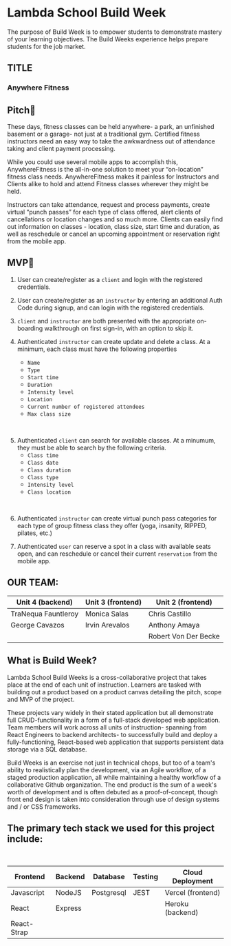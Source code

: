 # Lambda School Build Week

The purpose of Build Week is to empower students to demonstrate mastery of your learning objectives. The Build Weeks experience helps prepare students for the job market.

## TITLE

### Anywhere Fitness

## Pitch🦾

These days, fitness classes can be held anywhere- a park, an unfinished basement or a garage- not just at a traditional gym. Certified fitness instructors need an easy way to take the awkwardness out of attendance taking and client payment processing.
<br />

While you could use several mobile apps to accomplish this, AnywhereFitness is the all-in-one solution to meet your “on-location” fitness class needs. AnywhereFitness makes it painless for Instructors and Clients alike to hold and attend Fitness classes wherever they might be held.
<br />

Instructors can take attendance, request and process payments, create virtual “punch passes” for each type of class offered, alert clients of cancellations or location changes and so much more. Clients can easily find out information on classes - location, class size, start time and duration, as well as reschedule or cancel an upcoming appointment or reservation right from the mobile app.

## MVP🎯

1. User can create/register as a `client` and login with the registered credentials.

2. User can create/register as an `instructor` by entering an additional Auth Code during signup, and can login with the registered credentials.

3. `client` and `instructor` are both presented with the appropriate on-boarding walkthrough on first sign-in, with an option to skip it.

4. Authenticated `instructor` can create update and delete a class. At a minimum, each class must have the following properties
   - `Name`
   - `Type`
   - `Start time`
   - `Duration`
   - `Intensity level`
   - `Location`
   - `Current number of registered attendees`
   - `Max class size`

<br />

5. Authenticated `client` can search for available classes. At a minumum, they must be able to search by the following criteria.
   - `Class time`
   - `Class date`
   - `Class duration`
   - `Class type`
   - `Intensity level`
   - `Class location`

<br />

6. Authenticated `instructor` can create virtual punch pass categories for each type of group fitness class they offer (yoga, insanity, RIPPED, pilates, etc.)

7. Authenticated `user` can reserve a spot in a class with available seats open, and can reschedule or cancel their current `reservation` from the mobile app.

## OUR TEAM:

| Unit 4 (backend)    | Unit 3 (frontend) | Unit 2 (frontend)    |
| ------------------- | ----------------- | -------------------- |
| TraNequa Fauntleroy | Monica Salas      | Chris Castillo       |
| George Cavazos      | Irvin Arevalos    | Anthony Amaya        |
|                     |                   | Robert Von Der Becke |

## What is Build Week?

Lambda School Build Weeks is a cross-collaborative project that takes place at the end of each unit of instruction. Learners are tasked with building out a product based on a product canvas detailing the pitch, scope and MVP of the project.
<br />

These projects vary widely in their stated application but all demonstrate full CRUD-functionality in a form of a full-stack developed web application.
Team members will work across all units of instruction- spanning from React Engineers to backend architects- to successfully build and deploy a fully-functioning, React-based web application that supports persistent data storage via a SQL database.
<br />

Build Weeks is an exercise not just in technical chops, but too of a team's ability to realistically plan the development, via an Agile workflow, of a staged production application, all while maintaining a healthy workflow of a collaborative Github organization. The end product is the sum of a week's worth of development and is often debuted as a proof-of-concept, though front end design is taken into consideration through use of design systems and / or CSS frameworks.
<br />

## The primary tech stack we used for this project include:

<br />

| Frontend    | Backend | Database   | Testing | Cloud Deployment  |
| ----------- | ------- | ---------- | ------- | ----------------- |
| Javascript  | NodeJS  | Postgresql | JEST    | Vercel (frontend) |
| React       | Express |            |         | Heroku (backend)  |
| React-Strap |         |            |         |
